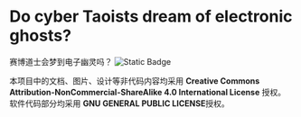 # Do cyber Taoists dream of electronic ghosts?
赛博道士会梦到电子幽灵吗？
<img alt="Static Badge" src="https://img.shields.io/badge/Steam-%E5%88%9B%E6%84%8F%E5%B7%A5%E5%9D%8A-brightgreen?logo=steam&link=https%3A%2F%2Fsteamcommunity.com%2Fsharedfiles%2Ffiledetails%2F%3Fid%3D3538490121">

本项目中的文档、图片、设计等非代码内容均采用 **Creative Commons Attribution-NonCommercial-ShareAlike 4.0 International License** 授权。
软件代码部分均采用 **GNU GENERAL PUBLIC LICENSE**授权。
